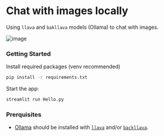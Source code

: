 # Chat with images locally

Using `llava` and `bakllava` models (Ollama) to chat with images.

![image](https://github.com/iamaziz/chat_with_images/assets/3298308/f3ed37cb-b6a8-41c6-9de2-3da65838958f)

### Getting Started

Install required packages (venv recommended)
```bash
pip install -r requirements.txt
```

Start the app:
```bash
streamlit run Hello.py
```

### Prerquisites

- [Ollama](https://ollama.ai) should be installed with [`llava`](https://ollama.com/library/llava) and/or [`backllava`](https://ollama.com/library/bakllava).


<!-- ### Example

> ![2024-01-03 00 43 39](https://github.com/iamaziz/sqlify/assets/3298308/0bce5216-bc20-43c2-8a65-6ba344445300) -->


